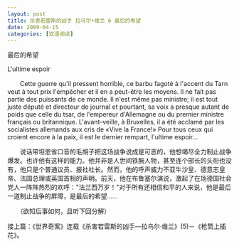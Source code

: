 ```yaml
---
layout: post
title: 杀害若雷斯的凶手 拉乌尔•维兰 6 最后的希望
date: 2009-04-15
categories: [双语阅读]  
---
```


最后的希望

L'ultime espoir

　　Cette guerre qu'il pressent horrible, ce barbu fagoté à l'accent du Tarn veut à tout prix l'empêcher et il en a peut-être les moyens. Il ne fait pas partie des puissants de ce monde. Il n'est même pas ministre; il est tout juste député et directeur de journal et pourtant, sa voix a presque autant de poids que celle du tsar, de l'empereur d'Allemagne ou du premier ministre français ou britannique. L'avant-veille, à Bruxelles, il a été acclamé par les socialistes allemands aux cris de «Vive la France!» Pour tous ceux qui croient encore à la paix, il est le dernier rempart, l'ultime espoir...



　　说话带坦恩省口音的毛胡子把这场战争说成是可恶的，他想竭尽全力制止战争爆发。也许他有这样的能力。他并非是人世间铁腕人物，甚至连个部长的头衔也没有，他只是个普通议员、报社社长。然而，他的呼声威力不亚牛沙皇、德意志皇帝、法国总理或英国首相的声明。前天，他在布鲁塞尔演说，激起了在场德国社会党人一阵阵热烈的欢呼："法兰西万岁！"对于所有还相信和平的人来说，他是最后一道制止战争的屏障，是最后的希望……



　　（欲知后事如何，且听下回分解）

接上篇：《世界奇案》连载《杀害若雷斯的凶手—拉乌尔·维兰》(5)－《枪筒上插花》。
